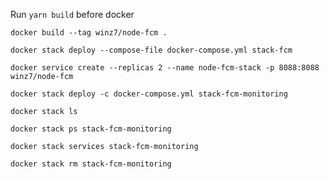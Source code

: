 Run `yarn build` before docker

`docker build --tag winz7/node-fcm .`

`docker stack deploy --compose-file docker-compose.yml stack-fcm`

`docker service create --replicas 2 --name node-fcm-stack -p 8088:8088 winz7/node-fcm`

`docker stack deploy -c docker-compose.yml stack-fcm-monitoring`

`docker stack ls`

`docker stack ps stack-fcm-monitoring`

`docker stack services stack-fcm-monitoring`

`docker stack rm stack-fcm-monitoring`
